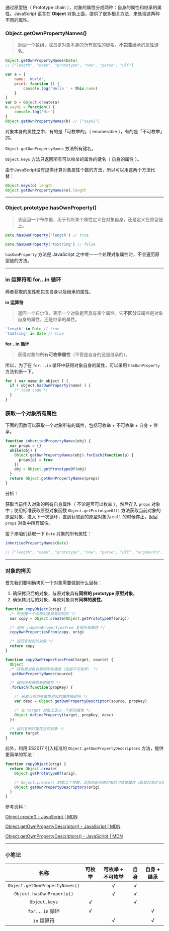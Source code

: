 通过原型链（ Prototype chain ），对象的属性分成两种：自身的属性和继承的属性。JavaScript 语言在 **Object** 对象上面，提供了很多相关方法，来处理这两种不同的属性。

### Object.getOwnPropertyNames()

> 返回一个数组，成员是对象本身的所有属性的键名，**不包含**继承的属性键名。

```javascript
Object.getOwnPropertyNames(Date)
// ["length", "name", "prototype", "now", "parse", "UTC"]

var a = {
    name: 'World',
    print: function () {
        console.log('Hello ' + this.name)
    }
}
var b = Object.create(a)
b.sayHi = function() {
    console.log('Hi~')
}
Object.getOwnPropertyNames(b) // ["sayHi"]
```

对象本身的属性之中，有的是「可枚举的」（ enumerable ），有的是「不可枚举」的。

`Object.getOwnPropertyNames` 方法所有键名。

`Object.keys` 方法只返回所有可以枚举的属性的键名（ 自身的属性 ）。

由于JavaScript没有提供计算对象属性个数的方法，所以可以用这两个方法代替：

```javascript
Object.keys(o).length
Object.getOwnPropertyNames(o).length
```

---

### Object.prototype.hasOwnProperty()

> 该返回一个布尔值，用于判断某个属性定义在对象自身，还是定义在原型链上。

```javascript
Date.hasOwnProperty('length') // true

Date.hasOwnProperty('toString') // false
```

`hasOwnProperty` 方法是 JavaScript 之中唯一一个处理对象属性时，不会遍历原型链的方法。

---

### in 运算符和 for…in 循环

两者获取的属性都包含自身以及继承的属性。

**in 运算符**

> 返回一个布尔值，表示一个对象是否具有某个属性。它**不区分**该属性是对象自身的属性，还是继承的属性。

```javascript
'length' in Date // true
'toString' in Date // true
```

**for...in 循环**

> 获得对象的所有**可枚举属性**（不管是自身的还是继承的）。

所以，为了在 `for...in` 循环中获得对象自身的属性，可以采用 `hasOwnProperty` 方法判断一下。

```javascript
for ( var name in object ) {
  if ( object.hasOwnProperty(name) ) {
    /* loop code */
  }
}
```

### 获取一个对象所有属性

下面的函数可以获取一个对象所有的属性，包括可枚举 + 不可枚举 + 自身 + 继承。

```javascript
function inheritedPropertyNames(obj) {
  var props = {}
  while(obj) {
    Object.getOwnPropertyNames(obj).forEach(function(p) {
      props[p] = true
    })
    obj = Object.getPrototypeOf(obj)
  }
  return Object.getOwnPropertyNames(props)
}
```

分析：

获取当前传入对象的所有自身属性（ 不论是否可以枚举 ），然后存入 `props` 对象中；使用标准获取原型对象函数 `Object.getPrototypeOf()` 方法获取当前对象的原型对象，进入下一次循环，直到获取到的原型对象为 `null` 的时候停止，返回 `props` 对象中所有属性。

接下来咱们获取一下 `Date` 对象的所有属性：

```javascript
inheritedPropertyNames(Date)

// ["length", "name", "prototype", "now", "parse", "UTC", "arguments", "caller", "constructor", "apply", "bind", "call", "toString", "__defineGetter__", "__defineSetter__", "hasOwnProperty", "__lookupGetter__", "__lookupSetter__", "isPrototypeOf", "propertyIsEnumerable", "valueOf", "toLocaleString"]
```

---

### 对象的拷贝

首先我们要明确拷贝一个对象需要做到什么目标：

1. 确保拷贝后的对象，与原对象具有**同样的 prototype 原型对象**。
1. 确保拷贝后的对象，与原对象具有**同样的属性**。

```javascript
function copyObject(orig) {
  /* 先创建一个与原对象具有相同的 */
  var copy = Object.create(Object.getPrototypeOf(orig))

  /* 调用 copyOwnPropertiesFrom 复制所有属性 */
  copyOwnPropertiesFrom(copy, orig)

  /* 返回复制后的对象 */
  return copy
}

function copyOwnPropertiesFrom(target, source) {
  Object
  /* 获取原对象自身的所有属性（包括不可枚举） */
  .getOwnPropertyNames(source)

  /* 遍历所有获取到的属性 */
  .forEach(function(propKey) {

    /* 获取当前自有属性对应的属性描述符 */
    var desc = Object.getOwnPropertyDescriptor(source, propKey)

    /* 在 target 对象上定义一个新的属性 */
    Object.defineProperty(target, propKey, desc)
  })

  /* 返回复制完属性后的对象 */
  return target
}
```


此外，利用 ES2017 引入标准的 `Object.getOwnPropertyDescriptors` 方法，提供更简单的写法：

```javascript
function copyObject(orig) {
  return Object.create(
    Object.getPrototypeOf(orig),

    /* Object.create() 的第二个参数，添加到新创建对象的可枚举属性（即其自身定义的属性，而不是其原型链上的枚举属性），getOwnPropertyDescriptors 为获取指定对象所有的属性描述符，是一个对象 */
    Object.getOwnPropertyDescriptors(orig)
  )
}
```

参考资料：

[Object.create() - JavaScript | MDN](https://developer.mozilla.org/zh-CN/docs/Web/JavaScript/Reference/Global_Objects/Object/create)

[Object.getOwnPropertyDescriptor() - JavaScript | MDN](https://developer.mozilla.org/zh-CN/docs/Web/JavaScript/Reference/Global_Objects/Object/getOwnPropertyDescriptor)

[Object.getOwnPropertyDescriptors() - JavaScript | MDN](https://developer.mozilla.org/en-US/docs/Web/JavaScript/Reference/Global_Objects/Object/getOwnPropertyDescriptors)

---

### 小笔记

| 名称                                | 可枚举 | 可枚举 + 不可枚举 | 自身  | 自身 + 继承 |
| :---------------------------------: | :----: | :---------------: | :---: | :---------: |
| `Object.getOwnPropertyNames()`      |        | √                 | √     |             |
| `Object.hasOwnProperty()` |        | √                 | √     |             |
| `Object.keys`                       | √      |                   | √     |             |
| `for...in` 循环                     | √      |                   |       | √           |
| `in` 运算符                         |        | √                 |       | √           |